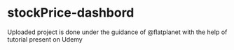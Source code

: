 # stockPrice-dashbord
Uploaded project is done under the guidance of @flatplanet with the help of tutorial present on Udemy 
